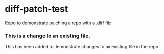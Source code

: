 # diff-patch-test
Repo to demonstrate patching a repo with a .diff file

### This is a change to an existing file.

This has been added to demonstrate changes to an existing file in the repo.

